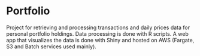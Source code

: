 # Portfolio

Project for retrieving and processing transactions and daily prices data for personal portfolio holdings.
Data processing is done with R scripts. A web app that visualizes the data is done with Shiny and hosted on AWS (Fargate, S3 and Batch services used mainly).